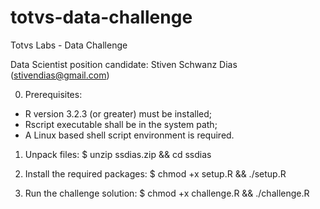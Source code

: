# totvs-data-challenge
Totvs Labs - Data Challenge

Data Scientist position candidate: 
Stiven Schwanz Dias (stivendias@gmail.com)

0) Prerequisites:
- R version 3.2.3 (or greater) must be installed;
- Rscript executable shall be in the system path;
- A Linux based shell script environment is required.

1) Unpack files:
$ unzip ssdias.zip && cd ssdias

2) Install the required packages:
$ chmod +x setup.R && ./setup.R

3) Run the challenge solution:
$ chmod +x challenge.R && ./challenge.R 


